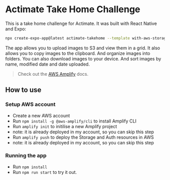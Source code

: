 # Actimate Take Home Challenge

This is a take home challenge for Actimate. It was built with React Native and Expo:
```bash
npx create-expo-app@latest actimate-takehome --template with-aws-storage-upload
```
The app allows you to upload images to S3 and view them in a grid.
It also allows you to copy images to the clipboard.
And organize images into folders.
You can also download images to your device.
And sort images by name, modified date and date uploaded.

> Check out the [AWS Amplify](https://docs.amplify.aws/) docs.

## How to use

### Setup AWS account

- Create a new AWS account
- Run `npm install -g @aws-amplify/cli` to install Amplify CLI
- Run `amplify init` to initilise a new Amplify project
- note: it is already deployed in my account, so you can skip this step
- Run `amplify push` to deploy the Storage and Auth resources in AWS
- note: it is already deployed in my account, so you can skip this step

### Running the app

- Run `npm install`
- Run `npm run start` to try it out.

